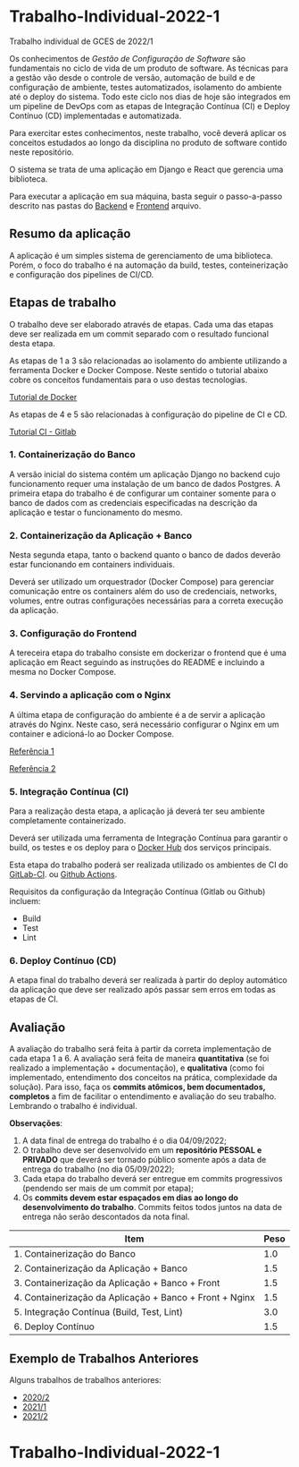 # Trabalho-Individual-2022-1
Trabalho individual de GCES de 2022/1

Os conhecimentos de *Gestão de Configuração de Software* são fundamentais no ciclo de vida de um produto de software. As técnicas para a gestão vão desde o controle de versão, automação de build e de configuração de ambiente, testes automatizados, isolamento do ambiente até o deploy do sistema. Todo este ciclo nos dias de hoje são integrados em um pipeline de DevOps com as etapas de Integração Contínua (CI) e Deploy Contínuo (CD) implementadas e automatizada.

Para exercitar estes conhecimentos, neste trabalho, você deverá aplicar os conceitos estudados ao longo da disciplina no produto de software contido neste repositório.

O sistema se trata de uma aplicação em Django e React que gerencia uma biblioteca.

Para executar a aplicação em sua máquina, basta seguir o passo-a-passo descrito nas pastas do [Backend](./library_back/README.md) e [Frontend](./library_front/README.md) arquivo.

## Resumo da aplicação

A aplicação é um simples sistema de gerenciamento de uma biblioteca. Porém, o foco do trabalho é na automação da build, testes, conteinerização e configuração dos pipelines de CI/CD.

## Etapas de trabalho

O trabalho deve ser elaborado através de etapas. Cada uma das etapas deve ser realizada em um commit separado com o resultado funcional desta etapa.

As etapas de 1 a 3 são relacionadas ao isolamento do ambiente utilizando a ferramenta Docker e Docker Compose. Neste sentido o tutorial abaixo cobre os conceitos fundamentais para o uso destas tecnologias.

[Tutorial de Docker](https://github.com/FGA-GCES/Workshop-Docker-Entrega-01/tree/main/tutorial_docker)

As etapas de 4 e 5 são relacionadas à configuração do pipeline de CI e CD.

[Tutorial CI - Gitlab](https://github.com/FGA-GCES/Workshop-CI-Entrega-02/tree/main/gitlab-ci_tutorial)

### 1. Containerização do Banco

A versão inicial do sistema contém um aplicação Django no backend cujo funcionamento requer uma instalação de um banco de dados Postgres. A primeira etapa do trabalho é de configurar um container somente para o banco de dados com as credenciais especificadas na descrição da aplicação e testar o funcionamento do mesmo.

### 2. Containerização da Aplicação + Banco

Nesta segunda etapa, tanto o backend quanto o banco de dados deverão estar funcionando em containers individuais.

Deverá ser utilizado um orquestrador (Docker Compose) para gerenciar comunicação entre os containers além do uso de credenciais, networks, volumes, entre outras configurações necessárias para a correta execução da aplicação.

### 3. Configuração do Frontend

A tereceira etapa do trabalho consiste em dockerizar o frontend que é uma aplicação em React seguindo as instruções do README e incluindo a mesma no Docker Compose.

### 4. Servindo a aplicação com o Nginx

A última etapa de configuração do ambiente é a de servir a aplicação através do Nginx. Neste caso, será necessário configurar o Nginx em um container e adicioná-lo ao Docker Compose.

[Referência 1](https://fga-eps-mds.github.io/mdseps.github.io/Colocando-a-aplicação-em-produção-com-NGINX/)

[Referência 2](https://blog.devgenius.io/using-nginx-to-serve-react-application-static-vs-proxy-69b85f368e6c)

### 5. Integração Contínua (CI)

Para a realização desta etapa, a aplicação já deverá ter seu ambiente completamente containerizado.

Deverá ser utilizada uma ferramenta de Integração Contínua para garantir o build, os testes e os deploy para o [Docker Hub](https://hub.docker.com) dos serviços principais.

Esta etapa do trabalho poderá ser realizada utilizado os ambientes de CI do [GitLab-CI](https://docs.gitlab.com/ee/ci/). ou [Github Actions](https://github.com/features/actions).  

Requisitos da configuração da Integração Contínua (Gitlab ou Github) incluem:
- Build
- Test
- Lint

### 6. Deploy Contínuo (CD)

A etapa final do trabalho deverá ser realizada à partir do deploy automático da aplicação que deve ser realizado após passar sem erros em todas as etapas de CI.

## Avaliação

A avaliação do trabalho será feita à partir da correta implementação de cada etapa 1 a 6. A avaliação será feita de maneira **quantitativa** (se foi realizado a implementação + documentação), e **qualitativa** (como foi implementado, entendimento dos conceitos na prática, complexidade da solução). Para isso, faça os **commits atômicos, bem documentados, completos** a fim de facilitar o entendimento e avaliação do seu trabalho. Lembrando o trabalho é individual.

**Observações**: 
1. A data final de entrega do trabalho é o dia 04/09/2022;
2. O trabalho deve ser desenvolvido em um **repositório PESSOAL e PRIVADO** que deverá ser tornado público somente após a data de entrega do trabalho (no dia 05/09/2022);
3. Cada etapa do trabalho deverá ser entregue em commits progressivos (pendendo ser mais de um commit por etapa);
4. Os **commits devem estar espaçados em dias ao longo do desenvolvimento do trabalho**. Commits feitos todos juntos na data de entrega não serão descontados da nota final.

| Item | Peso |
|---|---|
| 1. Containerização do Banco                      | 1.0 |
| 2. Containerização da Aplicação + Banco          | 1.5 |
| 3. Containerização da Aplicação + Banco + Front  | 1.5 |
| 4. Containerização da Aplicação + Banco + Front + Nginx  | 1.5 |
| 5. Integração Contínua (Build, Test, Lint)       | 3.0 |
| 6. Deploy Contínuo                               | 1.5 |


##  Exemplo de Trabalhos Anteriores

Alguns trabalhos de trabalhos anteriores:

- [2020/2](https://github.com/FGA-GCES/Trabalho-Individual-2020-2)
- [2021/1](https://github.com/FGA-GCES/Workshop-Docker-Entrega-01)
- [2021/2](https://github.com/FGA-GCES/Trabalho-Individual-2021-2)
# Trabalho-Individual-2022-1
